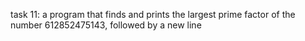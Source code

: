 task 11: a program that finds and prints the largest prime factor of the number 612852475143, followed by a new line

